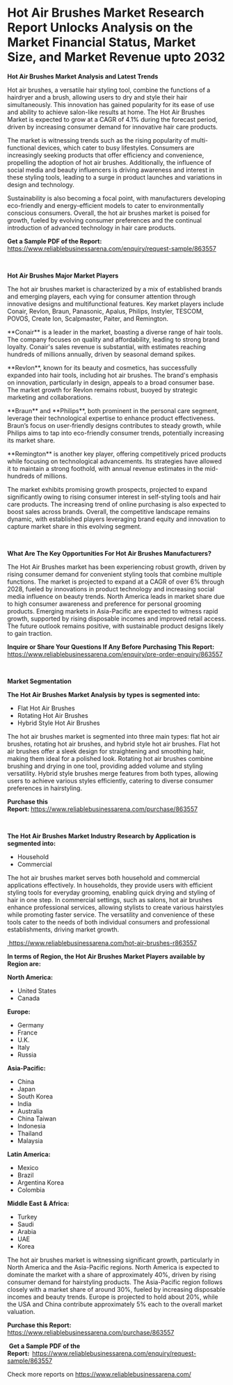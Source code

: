 <p><h1>Hot Air Brushes Market Research Report Unlocks Analysis on the Market Financial Status, Market Size, and Market Revenue upto 2032</h1></p><p><strong>Hot Air Brushes Market Analysis and Latest Trends</strong></p>
<p><p>Hot air brushes, a versatile hair styling tool, combine the functions of a hairdryer and a brush, allowing users to dry and style their hair simultaneously. This innovation has gained popularity for its ease of use and ability to achieve salon-like results at home. The Hot Air Brushes Market is expected to grow at a CAGR of 4.1% during the forecast period, driven by increasing consumer demand for innovative hair care products.</p><p>The market is witnessing trends such as the rising popularity of multi-functional devices, which cater to busy lifestyles. Consumers are increasingly seeking products that offer efficiency and convenience, propelling the adoption of hot air brushes. Additionally, the influence of social media and beauty influencers is driving awareness and interest in these styling tools, leading to a surge in product launches and variations in design and technology.</p><p>Sustainability is also becoming a focal point, with manufacturers developing eco-friendly and energy-efficient models to cater to environmentally conscious consumers. Overall, the hot air brushes market is poised for growth, fueled by evolving consumer preferences and the continual introduction of advanced technology in hair care products.</p></p>
<p><strong>Get a Sample PDF of the Report:&nbsp;</strong> <a href="https://www.reliablebusinessarena.com/enquiry/request-sample/863557?utm_campaign=3014&utm_medium=2&utm_source=Github&utm_content=ia&utm_term=05042025&utm_id=hot-air-brushes">https://www.reliablebusinessarena.com/enquiry/request-sample/863557</a></p>
<p>&nbsp;</p>
<p><strong>Hot Air Brushes Major Market Players</strong></p>
<p><p>The hot air brushes market is characterized by a mix of established brands and emerging players, each vying for consumer attention through innovative designs and multifunctional features. Key market players include Conair, Revlon, Braun, Panasonic, Apalus, Philips, Instyler, TESCOM, POVOS, Create Ion, Scalpmaster, Paiter, and Remington.</p><p>**Conair** is a leader in the market, boasting a diverse range of hair tools. The company focuses on quality and affordability, leading to strong brand loyalty. Conair's sales revenue is substantial, with estimates reaching hundreds of millions annually, driven by seasonal demand spikes.</p><p>**Revlon**, known for its beauty and cosmetics, has successfully expanded into hair tools, including hot air brushes. The brand's emphasis on innovation, particularly in design, appeals to a broad consumer base. The market growth for Revlon remains robust, buoyed by strategic marketing and collaborations.</p><p>**Braun** and **Philips**, both prominent in the personal care segment, leverage their technological expertise to enhance product effectiveness. Braun’s focus on user-friendly designs contributes to steady growth, while Philips aims to tap into eco-friendly consumer trends, potentially increasing its market share.</p><p>**Remington** is another key player, offering competitively priced products while focusing on technological advancements. Its strategies have allowed it to maintain a strong foothold, with annual revenue estimates in the mid-hundreds of millions.</p><p>The market exhibits promising growth prospects, projected to expand significantly owing to rising consumer interest in self-styling tools and hair care products. The increasing trend of online purchasing is also expected to boost sales across brands. Overall, the competitive landscape remains dynamic, with established players leveraging brand equity and innovation to capture market share in this evolving segment.</p></p>
<p>&nbsp;</p>
<p><strong>What Are The Key Opportunities For Hot Air Brushes Manufacturers?</strong></p>
<p><p>The Hot Air Brushes market has been experiencing robust growth, driven by rising consumer demand for convenient styling tools that combine multiple functions. The market is projected to expand at a CAGR of over 6% through 2028, fueled by innovations in product technology and increasing social media influence on beauty trends. North America leads in market share due to high consumer awareness and preference for personal grooming products. Emerging markets in Asia-Pacific are expected to witness rapid growth, supported by rising disposable incomes and improved retail access. The future outlook remains positive, with sustainable product designs likely to gain traction.</p></p>
<p><strong>Inquire or Share Your Questions If Any Before Purchasing This Report:</strong> <a href="https://www.reliablebusinessarena.com/enquiry/pre-order-enquiry/863557?utm_campaign=3014&utm_medium=2&utm_source=Github&utm_content=ia&utm_term=05042025&utm_id=hot-air-brushes">https://www.reliablebusinessarena.com/enquiry/pre-order-enquiry/863557</a></p>
<p>&nbsp;</p>
<p><strong>Market Segmentation</strong></p>
<p><strong>The Hot Air Brushes Market Analysis by types is segmented into:</strong></p>
<p><ul><li>Flat Hot Air Brushes</li><li>Rotating Hot Air Brushes</li><li>Hybrid Style Hot Air Brushes</li></ul></p>
<p><p>The hot air brushes market is segmented into three main types: flat hot air brushes, rotating hot air brushes, and hybrid style hot air brushes. Flat hot air brushes offer a sleek design for straightening and smoothing hair, making them ideal for a polished look. Rotating hot air brushes combine brushing and drying in one tool, providing added volume and styling versatility. Hybrid style brushes merge features from both types, allowing users to achieve various styles efficiently, catering to diverse consumer preferences in hairstyling.</p></p>
<p><strong>Purchase this Report:&nbsp;</strong><a href="https://www.reliablebusinessarena.com/purchase/863557?utm_campaign=3014&utm_medium=2&utm_source=Github&utm_content=ia&utm_term=05042025&utm_id=hot-air-brushes">https://www.reliablebusinessarena.com/purchase/863557</a></p>
<p>&nbsp;</p>
<p><strong>The Hot Air Brushes Market Industry Research by Application is segmented into:</strong></p>
<p><ul><li>Household</li><li>Commercial</li></ul></p>
<p><p>The hot air brushes market serves both household and commercial applications effectively. In households, they provide users with efficient styling tools for everyday grooming, enabling quick drying and styling of hair in one step. In commercial settings, such as salons, hot air brushes enhance professional services, allowing stylists to create various hairstyles while promoting faster service. The versatility and convenience of these tools cater to the needs of both individual consumers and professional establishments, driving market growth.</p></p>
<p><a href="https://www.reliablebusinessarena.com/hot-air-brushes-r863557?utm_campaign=3014&utm_medium=2&utm_source=Github&utm_content=ia&utm_term=05042025&utm_id=hot-air-brushes">&nbsp;https://www.reliablebusinessarena.com/hot-air-brushes-r863557</a></p>
<p><strong>In terms of Region, the Hot Air Brushes Market Players available by Region are:</strong></p>
<p>
    <p> <strong> North America: </strong>
        <ul>
            <li>United States</li>
            <li>Canada</li>
        </ul>
        </p> 
    <p> <strong> Europe: </strong>
        <ul>
            <li>Germany</li>
            <li>France</li>
            <li>U.K.</li>
            <li>Italy</li>
            <li>Russia</li>
        </ul>
        </p> 
    <p> <strong> Asia-Pacific: </strong>
        <ul>
            <li>China</li>
            <li>Japan</li>
            <li>South Korea</li>
            <li>India</li>
            <li>Australia</li>
            <li>China Taiwan</li>
            <li>Indonesia</li>
            <li>Thailand</li>
            <li>Malaysia</li>
        </ul>
        </p> 
    <p> <strong> Latin America: </strong>
        <ul>
            <li>Mexico</li>
            <li>Brazil</li>
            <li>Argentina Korea</li>
            <li>Colombia</li>
        </ul>
        </p> 
    <p> <strong> Middle East & Africa: </strong>
        <ul>
            <li>Turkey</li>
            <li>Saudi</li>
            <li>Arabia</li>
            <li>UAE</li>
            <li>Korea</li>
        </ul>
    </p>
    </p>
<p><p>The hot air brushes market is witnessing significant growth, particularly in North America and the Asia-Pacific regions. North America is expected to dominate the market with a share of approximately 40%, driven by rising consumer demand for hairstyling products. The Asia-Pacific region follows closely with a market share of around 30%, fueled by increasing disposable incomes and beauty trends. Europe is projected to hold about 20%, while the USA and China contribute approximately 5% each to the overall market valuation.</p></p>
<p><strong>Purchase this Report: </strong><a href="https://www.reliablebusinessarena.com/purchase/863557?utm_campaign=3014&utm_medium=2&utm_source=Github&utm_content=ia&utm_term=05042025&utm_id=hot-air-brushes">https://www.reliablebusinessarena.com/purchase/863557</a></p>
<p>&nbsp;<strong>Get a Sample PDF of the Report:&nbsp;&nbsp;</strong><a href="https://www.reliablebusinessarena.com/enquiry/request-sample/863557?utm_campaign=3014&utm_medium=2&utm_source=Github&utm_content=ia&utm_term=05042025&utm_id=hot-air-brushes">https://www.reliablebusinessarena.com/enquiry/request-sample/863557</a></p>
<p><strong></strong></p>
<p>Check more reports on <a href="https://www.reliablebusinessarena.com/?utm_campaign=3014&utm_medium=2&utm_source=Github&utm_content=ia&utm_term=05042025&utm_id=hot-air-brushes">https://www.reliablebusinessarena.com/</a></p>